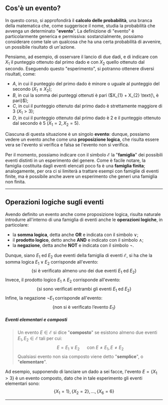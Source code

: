 ## Cos'è un evento?

In questo corso, si approfondirà il **calcolo delle probabilità**, una branca della matematica che, come suggerisce il nome, studia la probabilità che avvenga un determinato "**evento**". La definizione di "evento" è particolarmente generica e permissiva: sostanzialmente, possiamo considerare come tale un qualcosa che ha una certa probabilità di avvenire, un possibile risultato di un'azione.

Pensiamo, ad esempio, di osservare il lancio di due dadi, e di indicare con $X_{1}$ il punteggio ottenuto dal primo dado e con $X_{2}$ quello ottenuto dal secondo. Eseguendo questo "esperimento", si potranno ottenere diversi risultati, come:
- $A$, in cui il punteggio del primo dado è minore o uguale al punteggio del secondo ($X_{1} \le X_{2}$);
- $B$, in cui la somma dei punteggi ottenuti è pari ($X_{1} + X_{2} \text{\, è pari}$);
- $C$, in cui il punteggio ottenuto dal primo dado è strettamente maggiore di 3 ($X_{1} > 3$);
- $D$, in cui il punteggio ottenuto dal primo dado è 2 e il punteggio ottenuto dal secondo è 5 ($X_{1} = 2,\, X_{2} = 5$).

Ciascuna di questa situazione è un singolo **evento**: dunque, possiamo vedere un evento anche come una **proposizione logica**, che risulta essere vera se l'evento si verifica e falsa se l'evento non si verifica.

Per il momento, possiamo indicare con il simbolo $\mathcal{E}$ la "**famiglia**" dei possibili eventi distinti in un esperimento del genere. Come è facile notare, la famiglia costituita dagli eventi elencati poco fa è una **famiglia finita**; analogamente, per ora ci si limiterà a trattare esempi con famiglie di eventi finite, ma è possibile anche avere un esperimento che generi una famiglia non finita.
___
## Operazioni logiche sugli eventi

Avendo definito un evento anche come proposizione logica, risulta naturale introdurre all'interno di una famiglia di eventi anche le **operazioni logiche**, in particolare:
- la **somma logica**, detta anche **OR** e indicata con il simbolo $\lor$;
- il **prodotto logico**, detto anche **AND** e indicato con il simbolo $\land$;
- la **negazione**, detta anche **NOT** e indicata con il simbolo $\lnot$.

Dunque, siano $E_{1}$ ed $E_{2}$ due eventi della famiglia di eventi $\mathcal{E}$, si ha che la somma logica $E_{1} \lor E_{2}$ corrisponde all'evento:
$$\{\text{si è verificato almeno uno dei due eventi }E_{1}\text{ ed }E_{2}\}$$
Invece, il prodotto logico $E_{1}\land E_{2}$ corrisponde all'evento:
$$\{\text{si sono verificati entrambi gli eventi }E_{1}\text{ ed }E_{2}\}$$
Infine, la negazione $\lnot E_{1}$ corrisponde all'evento:
$$\{\text{non si è verificato l'evento }E_{1}\}$$
##### Eventi elementari e composti

> Un evento $E\in\mathcal{E}$ si dice "**composto**" se esistono almeno due eventi $E_{1},\,E_{2}\in\mathcal{E}$ tali per cui:
> $$E = E_{1}\lor E_{2}\,\,\,\,\,\,\,\,\,\,\text{con }E\neq E_{1},\,E\neq E_{2}$$
> Qualsiasi evento non sia composto viene detto "**semplice**", o "**elementare**".

Ad esempio, supponendo di lanciare un dado a sei facce, l'evento $E=\{X_{1}>3\}$ è un evento composto, dato che in tale esperimento gli eventi elementari sono:
$$\{X_{1}=1\}, \{X_{2}=2\},\,\dots,\,\{X_{6}=6\}$$

___